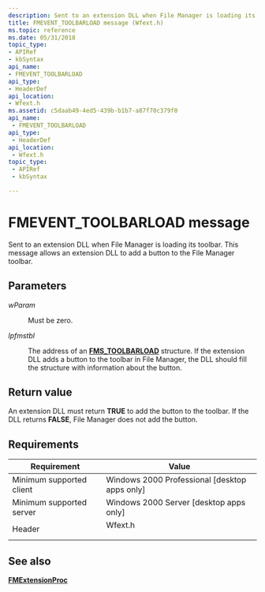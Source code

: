 ```yaml
---
description: Sent to an extension DLL when File Manager is loading its toolbar. This message allows an extension DLL to add a button to the File Manager toolbar.
title: FMEVENT_TOOLBARLOAD message (Wfext.h)
ms.topic: reference
ms.date: 05/31/2018
topic_type: 
- APIRef
- kbSyntax
api_name: 
- FMEVENT_TOOLBARLOAD
api_type: 
- HeaderDef
api_location: 
- Wfext.h
ms.assetid: c5daab49-4ed5-439b-b1b7-a87f70c379f0
api_name: 
 - FMEVENT_TOOLBARLOAD
api_type: 
 - HeaderDef
api_location: 
 - Wfext.h
topic_type: 
 - APIRef
 - kbSyntax

---
```


# FMEVENT\_TOOLBARLOAD message

Sent to an extension DLL when File Manager is loading its toolbar. This message allows an extension DLL to add a button to the File Manager toolbar.

## Parameters

<dl> <dt>

*wParam* 
</dt> <dd>Must be zero.</dd> <dt>

*lpfmstbl* 
</dt> <dd>

The address of an [**FMS\_TOOLBARLOAD**](fms-toolbarload.md) structure. If the extension DLL adds a button to the toolbar in File Manager, the DLL should fill the structure with information about the button.

</dd> </dl>

## Return value

An extension DLL must return **TRUE** to add the button to the toolbar. If the DLL returns **FALSE**, File Manager does not add the button.

## Requirements



| Requirement | Value |
|-------------------------------------|------------------------------------------------------------------------------------|
| Minimum supported client<br/> | Windows 2000 Professional \[desktop apps only\]<br/>                         |
| Minimum supported server<br/> | Windows 2000 Server \[desktop apps only\]<br/>                               |
| Header<br/>                   | <dl> <dt>Wfext.h</dt> </dl> |



## See also

<dl> <dt>

[**FMExtensionProc**](fmextensionproc.md)
</dt> </dl>

 

 




